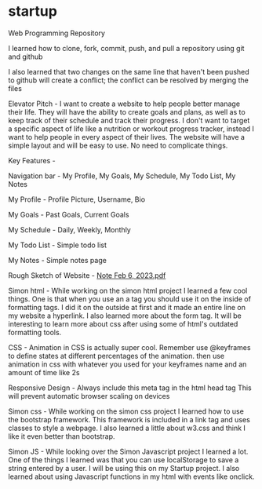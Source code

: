 # startup
Web Programming Repository

I learned how to clone, fork, commit, push, and pull a repository using git and github

I also learned that two changes on the same line that haven't been pushed to github will create a conflict; the conflict can be resolved by merging the files

Elevator Pitch -
I want to create a website to help people better manage their life. They will have the ability to create goals and plans, as well as to keep track of their schedule and track their progress. I don't want to target a specific aspect of life like a nutrition or workout progress tracker, instead I want to help people in every aspect of their lives. The website will have a simple layout and will be easy to use. No need to complicate things.

Key Features -

Navigation bar -
My Profile, My Goals, My Schedule, My Todo List, My Notes

My Profile -
Profile Picture, Username, Bio

My Goals -
Past Goals, Current Goals

My Schedule -
Daily, Weekly, Monthly

My Todo List -
Simple todo list

My Notes -
Simple notes page

Rough Sketch of Website -
[Note Feb 6, 2023.pdf](https://github.com/GabrielHollberg/startup/files/10671930/Note.Feb.6.2023.pdf)

Simon html -
While working on the simon html project I learned a few cool things. One is that when you use an a tag you should use it on the inside of formatting tags. I did it on the outside at first and it made an entire line on my website a hyperlink. I also learned more about the form tag. It will be interesting to learn more about css after using some of html's outdated formatting tools.

CSS -
Animation in CSS is actually super cool. Remember use @keyframes to define states at different percentages of the animation. then use animation in css with whatever you used for your keyframes name and an amount of time like 2s

Responsive Design -
Always include this meta tag in the html head tag
<meta name="viewport" content="width=device-width, initial-scale=1.0">
This will prevent automatic browser scaling on devices

Simon css -
While working on the simon css project I learned how to use the bootstrap framework. This framework is included in a link tag and uses classes to style a webpage. I also learned a little about w3.css and think I like it even better than bootstrap.

Simon JS -
While looking over the Simon Javascript project I learned a lot. One of the things I learned was that you can use localStorage to save a string entered by a user. I will be using this on my Startup project. I also learned about using Javascript functions in my html with events like onclick.
